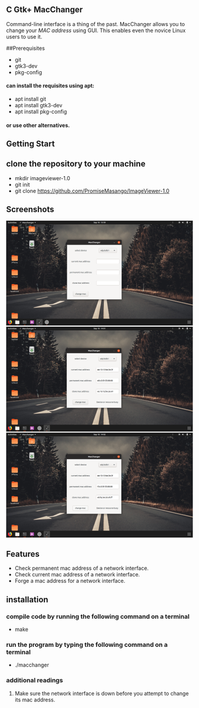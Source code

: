## C Gtk+ MacChanger
Command-line interface is a thing of the past. MacChanger allows you to change your *MAC address* using GUI. This enables even the novice Linux users to use it.

##Prerequisites
* git
* gtk3-dev
* pkg-config

#### can install the requisites using apt:
* apt install git
* apt install gtk3-dev
* apt install pkg-config
#### or use other alternatives.

## Getting Start
## clone the repository to your machine
* mkdir imageviewer-1.0
* git init
* git clone https://github.com/PromiseMasango/ImageViewer-1.0

## Screenshots
![Welcome screen](/images/image1.png)
![select image](/images/image2.png)
![about](/images/image3.png)

## Features
* Check permanent mac address of a network interface.
* Check current mac address of a network interface.
* Forge a mac address for a network interface. 

## installation
### compile code by running the following command on a terminal
* make
### run the program by typing the following command on a terminal
* ./macchanger

### additional readings
1. Make sure the network interface is down before you attempt to change its mac address.
